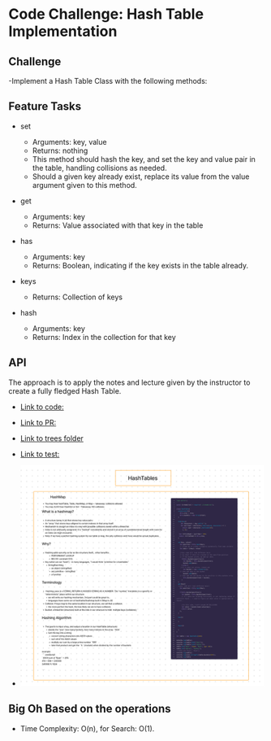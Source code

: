 # Code Challenge: Hash Table Implementation

## Challenge

-Implement a Hash Table Class with the following methods:

## Feature Tasks

- set
  - Arguments: key, value
  - Returns: nothing
  - This method should hash the key, and set the key and value pair in the table, handling collisions as needed.
  - Should a given key already exist, replace its value from the value argument given to this method.

- get
  - Arguments: key
  - Returns: Value associated with that key in the table

- has
  - Arguments: key
  - Returns: Boolean, indicating if the key exists in the table already.

- keys
  - Returns: Collection of keys

- hash
  - Arguments: key
  - Returns: Index in the collection for that key

## API

The approach is to apply the notes and lecture given by the instructor to create a fully fledged Hash Table.

- [Link to code:](index.js)

- [Link to PR:]()

- [Link to trees folder](https://github.com/Keelen-Fisher/data-structures-and-algorithms/tree/main/javascript/hashtable)

- [Link to test:]()

- ![UML](assets/HashTable%20Notes%20.png)

## Big Oh Based on the operations

- Time Complexity: O(n), for Search: O(1).
